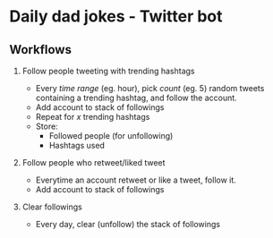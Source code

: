# Daily dad jokes - Twitter bot

## Workflows

1) Follow people tweeting with trending hashtags
    - Every *time range* (eg. hour), pick *count* (eg. 5) random tweets containing a trending hashtag, and follow the account.
    - Add account to stack of followings
    - Repeat for *x* trending hashtags
    - Store:
        - Followed people (for unfollowing)
        - Hashtags used

2) Follow people who retweet/liked tweet
    - Everytime an account retweet or like a tweet, follow it.
    - Add account to stack of followings

3) Clear followings
    - Every day, clear (unfollow) the stack of followings
    

